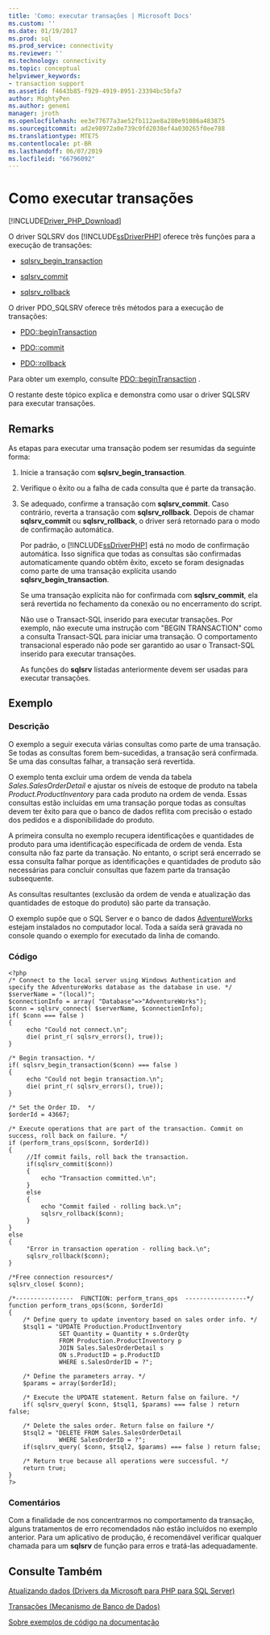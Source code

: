 ```yaml
---
title: 'Como: executar transações | Microsoft Docs'
ms.custom: ''
ms.date: 01/19/2017
ms.prod: sql
ms.prod_service: connectivity
ms.reviewer: ''
ms.technology: connectivity
ms.topic: conceptual
helpviewer_keywords:
- transaction support
ms.assetid: f4643b85-f929-4919-8951-23394bc5bfa7
author: MightyPen
ms.author: genemi
manager: jroth
ms.openlocfilehash: ee3e77677a3ae52fb112ae8a280e91086a483875
ms.sourcegitcommit: ad2e98972a0e739c0fd2038ef4a030265f0ee788
ms.translationtype: MTE75
ms.contentlocale: pt-BR
ms.lasthandoff: 06/07/2019
ms.locfileid: "66796092"
---
```

# <a name="how-to-perform-transactions"></a>Como executar transações
[!INCLUDE[Driver_PHP_Download](../../includes/driver_php_download.md)]

O driver SQLSRV dos [!INCLUDE[ssDriverPHP](../../includes/ssdriverphp_md.md)] oferece três funções para a execução de transações:  
  
-   [sqlsrv_begin_transaction](../../connect/php/sqlsrv-begin-transaction.md)  
  
-   [sqlsrv_commit](../../connect/php/sqlsrv-commit.md)  
  
-   [sqlsrv_rollback](../../connect/php/sqlsrv-rollback.md)  
  
O driver PDO_SQLSRV oferece três métodos para a execução de transações:  
  
-   [PDO::beginTransaction](../../connect/php/pdo-begintransaction.md)  
  
-   [PDO::commit](../../connect/php/pdo-commit.md)  
  
-   [PDO::rollback](../../connect/php/pdo-rollback.md)  
  
Para obter um exemplo, consulte [PDO::beginTransaction](../../connect/php/pdo-begintransaction.md) .  
  
O restante deste tópico explica e demonstra como usar o driver SQLSRV para executar transações.  
  
## <a name="remarks"></a>Remarks  
As etapas para executar uma transação podem ser resumidas da seguinte forma:  
  
1.  Inicie a transação com **sqlsrv_begin_transaction**.  
  
2.  Verifique o êxito ou a falha de cada consulta que é parte da transação.  
  
3.  Se adequado, confirme a transação com **sqlsrv_commit**. Caso contrário, reverta a transação com **sqlsrv_rollback**. Depois de chamar **sqlsrv_commit** ou **sqlsrv_rollback**, o driver será retornado para o modo de confirmação automática.  
  
    Por padrão, o [!INCLUDE[ssDriverPHP](../../includes/ssdriverphp_md.md)] está no modo de confirmação automática. Isso significa que todas as consultas são confirmadas automaticamente quando obtêm êxito, exceto se foram designadas como parte de uma transação explícita usando **sqlsrv_begin_transaction**.  
  
    Se uma transação explícita não for confirmada com **sqlsrv_commit**, ela será revertida no fechamento da conexão ou no encerramento do script.  
  
    Não use o Transact-SQL inserido para executar transações. Por exemplo, não execute uma instrução com "BEGIN TRANSACTION" como a consulta Transact-SQL para iniciar uma transação. O comportamento transacional esperado não pode ser garantido ao usar o Transact-SQL inserido para executar transações.  
  
    As funções do **sqlsrv** listadas anteriormente devem ser usadas para executar transações.  
  
## <a name="example"></a>Exemplo  
  
### <a name="description"></a>Descrição  
O exemplo a seguir executa várias consultas como parte de uma transação. Se todas as consultas forem bem-sucedidas, a transação será confirmada. Se uma das consultas falhar, a transação será revertida.  
  
O exemplo tenta excluir uma ordem de venda da tabela *Sales.SalesOrderDetail* e ajustar os níveis de estoque de produto na tabela *Product.ProductInventory* para cada produto na ordem de venda. Essas consultas estão incluídas em uma transação porque todas as consultas devem ter êxito para que o banco de dados reflita com precisão o estado dos pedidos e a disponibilidade do produto.  
  
A primeira consulta no exemplo recupera identificações e quantidades de produto para uma identificação especificada de ordem de venda. Esta consulta não faz parte da transação. No entanto, o script será encerrado se essa consulta falhar porque as identificações e quantidades de produto são necessárias para concluir consultas que fazem parte da transação subsequente.  
  
As consultas resultantes (exclusão da ordem de venda e atualização das quantidades de estoque do produto) são parte da transação.  
  
O exemplo supõe que o SQL Server e o banco de dados [AdventureWorks](https://github.com/Microsoft/sql-server-samples/tree/master/samples/databases/adventure-works) estejam instalados no computador local. Toda a saída será gravada no console quando o exemplo for executado da linha de comando.  
  
### <a name="code"></a>Código  
  
```  
<?php  
/* Connect to the local server using Windows Authentication and  
specify the AdventureWorks database as the database in use. */  
$serverName = "(local)";  
$connectionInfo = array( "Database"=>"AdventureWorks");  
$conn = sqlsrv_connect( $serverName, $connectionInfo);  
if( $conn === false )  
{  
     echo "Could not connect.\n";  
     die( print_r( sqlsrv_errors(), true));  
}  
  
/* Begin transaction. */  
if( sqlsrv_begin_transaction($conn) === false )   
{   
     echo "Could not begin transaction.\n";  
     die( print_r( sqlsrv_errors(), true));  
}  
  
/* Set the Order ID.  */  
$orderId = 43667;  
  
/* Execute operations that are part of the transaction. Commit on  
success, roll back on failure. */  
if (perform_trans_ops($conn, $orderId))  
{  
     //If commit fails, roll back the transaction.  
     if(sqlsrv_commit($conn))  
     {  
         echo "Transaction committed.\n";  
     }  
     else  
     {  
         echo "Commit failed - rolling back.\n";  
         sqlsrv_rollback($conn);  
     }  
}  
else  
{  
     "Error in transaction operation - rolling back.\n";  
     sqlsrv_rollback($conn);  
}  
  
/*Free connection resources*/  
sqlsrv_close( $conn);  
  
/*----------------  FUNCTION: perform_trans_ops  -----------------*/  
function perform_trans_ops($conn, $orderId)  
{  
    /* Define query to update inventory based on sales order info. */  
    $tsql1 = "UPDATE Production.ProductInventory   
              SET Quantity = Quantity + s.OrderQty   
              FROM Production.ProductInventory p   
              JOIN Sales.SalesOrderDetail s   
              ON s.ProductID = p.ProductID   
              WHERE s.SalesOrderID = ?";  
  
    /* Define the parameters array. */  
    $params = array($orderId);  
  
    /* Execute the UPDATE statement. Return false on failure. */  
    if( sqlsrv_query( $conn, $tsql1, $params) === false ) return false;  
  
    /* Delete the sales order. Return false on failure */  
    $tsql2 = "DELETE FROM Sales.SalesOrderDetail   
              WHERE SalesOrderID = ?";  
    if(sqlsrv_query( $conn, $tsql2, $params) === false ) return false;  
  
    /* Return true because all operations were successful. */  
    return true;  
}  
?>  
```  
  
### <a name="comments"></a>Comentários  
Com a finalidade de nos concentrarmos no comportamento da transação, alguns tratamentos de erro recomendados não estão incluídos no exemplo anterior. Para um aplicativo de produção, é recomendável verificar qualquer chamada para um **sqlsrv** de função para erros e tratá-las adequadamente.
  
## <a name="see-also"></a>Consulte Também  
[Atualizando dados &#40;Drivers da Microsoft para PHP para SQL Server&#41;](../../connect/php/updating-data-microsoft-drivers-for-php-for-sql-server.md)

[Transações (Mecanismo de Banco de Dados)](https://msdn.microsoft.com/library/ms190612.aspx)

[Sobre exemplos de código na documentação](../../connect/php/about-code-examples-in-the-documentation.md)  
  
